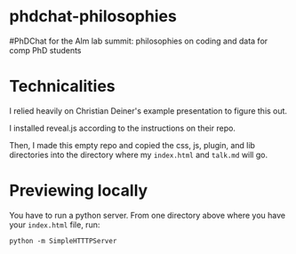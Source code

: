 # phdchat-philosophies

#PhDChat for the Alm lab summit: philosophies on coding and data for comp PhD students

# Technicalities

I relied heavily on Christian Deiner's example presentation
to figure this out.

I installed reveal.js according to the instructions on their repo.

Then, I made this empty repo and copied the css, js, plugin, and lib
directories into the directory where my `index.html` and `talk.md` will go.

# Previewing locally

You have to run a python server. From one directory above where you have your `index.html` file, run:

```
python -m SimpleHTTTPServer
```
